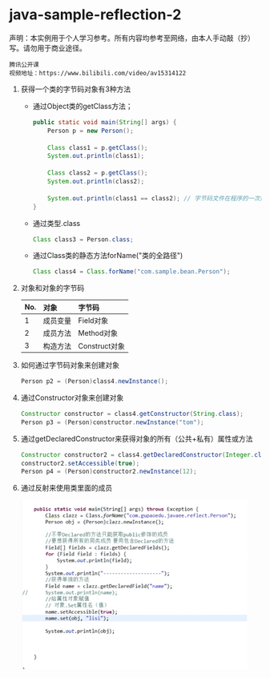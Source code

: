 # java-sample-reflection-2

声明：本实例用于个人学习参考。所有内容均参考至网络，由本人手动敲（抄）写。请勿用于商业途径。

```
腾讯公开课
视频地址：https://www.bilibili.com/video/av15314122
```



1. 获得一个类的字节码对象有3种方法

   * 通过Object类的getClass方法； 

     ```java
     public static void main(String[] args) {
         Person p = new Person();
     
         Class class1 = p.getClass();
         System.out.println(class1);
     
         Class class2 = p.getClass();
         System.out.println(class2);
     
         System.out.println(class1 == class2); // 字节码文件在程序的一次运行中，只会被加载到内存中一次
     }
     ```

   * 通过类型.class

     ``` java
     Class class3 = Person.class;
     ```

   * 通过Class类的静态方法forName("类的全路径")

     ``` java
     Class class4 = Class.forName("com.sample.bean.Person");
     ```

2. 对象和对象的字节码

   | No.  | 对象     | 字节码        |
   | ---- | -------- | ------------- |
   | 1    | 成员变量 | Field对象     |
   | 2    | 成员方法 | Method对象    |
   | 3    | 构造方法 | Construct对象 |

3. 如何通过字节码对象来创建对象

   ```java
   Person p2 = (Person)class4.newInstance();
   ```

4. 通过Constructor对象来创建对象

   ```java
   Constructor constructor = class4.getConstructor(String.class);
   Person p3 = (Person)constructor.newInstance("tom");
   ```

5. 通过getDeclaredConstructor来获得对象的所有（公共+私有）属性或方法

   ```java
   Constructor constructor2 = class4.getDeclaredConstructor(Integer.class);
   constructor2.setAccessible(true);
   Person p4 = (Person)constructor2.newInstance(12);
   ```

6. 通过反射来使用类里面的成员

   ![1545719028629](assets/1545719028629.png)
